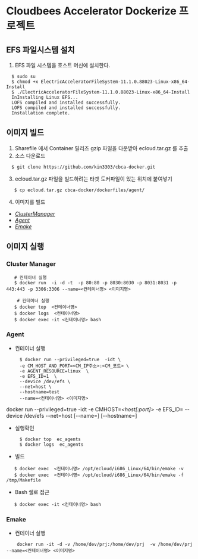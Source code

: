 # Cloudbees Accelerator Dockerize 프로젝트

## EFS 파일시스템 설치

  1. EFS 파일 시스템을 호스트 머신에 설치한다.

  ```console
    $ sudo su
    $ chmod +x ElectricAcceleratorFileSystem-11.1.0.88023-Linux-x86_64-Install
    $ ./ElectricAcceleratorFileSystem-11.1.0.88023-Linux-x86_64-Install
    InInstalling Linux EFS... 
    LOFS compiled and installed successfully.                                                                                                                                 
    LOFS compiled and installed successfully.
    Installation complete.
  ``` 

## 이미지 빌드

  1. Sharefile 에서  Container 릴리즈 gzip 파일을 다운받아 ecloud.tar.gz 를 추출
  2. 소스 다운로드
  ```console
    $ git clone https://github.com/kin3303/cbca-docker.git
  ```
  3. ecloud.tar.gz 파일을 빌드하려는 타겟 도커파일이 있는 위치에 붙여넣기
  ```console
     $ cp ecloud.tar.gz cbca-docker/dockerfiles/agent/
  ```
  
  4. 이미지를 빌드
  - [*ClusterManager*](https://github.com/kin3303/cbca-docker/blob/master/dockerfiles/cm)
  - [*Agent*](https://github.com/kin3303/cbca-docker/tree/master/dockerfiles/agent)
  - [*Emake*](https://github.com/kin3303/cbca-docker/tree/master/dockerfiles/agent)  
  
  
## 이미지 실행

### Cluster Manager
  
  ```console
     # 컨테이너 실행
     $ docker run  -i -d -t  -p 80:80 -p 8030:8030 -p 8031:8031 -p 443:443 -p 3306:3306 --name=<컨테이너명> <이미지명>
     
      # 컨테이너 실행
     $ docker top  <컨테이너명>
     $ docker logs  <컨테이너명>
     $ docker exec -it <컨테이너명> bash
  ```
  
### Agent
  
  - 컨테이너 실행
  ```console
       $ docker run --privileged=true  -idt \
       -e CM_HOST_AND_PORT=<CM_IP주소>:<CM_포트> \
       -e AGENT_RESOURCE=linux  \
       -e EFS_ID=1  \
       --device /dev/efs \
       --net=host \
       --hostname=test
       --name=<컨테이너명> <이미지명>
  ```


docker run --privileged=true -idt -e CMHOST=*\<host\[:port\]\>* -e EFS_ID= --device /dev/efs --net=host [--name=] [--hostname=]


  - 실행확인  
  ```console
       $ docker top  ec_agents
       $ docker logs  ec_agents
  ```
  
  - 빌드
  ```console
     $ docker exec  <컨테이너명> /opt/ecloud/i686_Linux/64/bin/emake -v
     $ docker exec  <컨테이너명> /opt/ecloud/i686_Linux/64/bin/emake -f /tmp/Makefile
  ```
  
  - Bash 쉘로 접근

  ```console
     $ docker exec -it <컨테이너명> bash
  ```
  
### Emake
  
  - 컨테이너 실행
  
  ```console
      docker run -it -d -v /home/dev/prj:/home/dev/prj  -w /home/dev/prj --name=<컨테이너명> <이미지명>
  ```   
